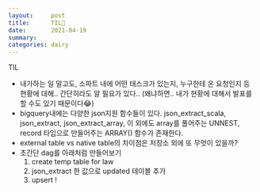```yaml
---
layout:     post
title:      TIL🧙
date:       2021-04-19
summary:    
categories: dairy
---
```

TIL
- 내가하는 일 말고도, 소파트 내에 어떤 태스크가 있는지, 누구한테 온 요청인지 등 현황에 대해.. 간단히라도 알 필요가 있다.. (왜냐하면.. 내가 현황에 대해서 발표를 할 수도 있기 때문이다😂)
- bigquery내에는 다양한 json지원 함수들이 있다.
json_extract_scala, json_extract, json_extract_array,
이 외에도 array를 풀어주는 UNNEST, record 타입으로 만들어주는 ARRAY() 함수가 존재한다.
- external table vs native table의 차이점은 저장소 외에 또 무엇이 있을까?
- 초간단 dag를 아래처럼 만들어보기 
  1. create temp table for law
  2. json_extract 한 값으로 updated 테이블 추가
  3. upsert !